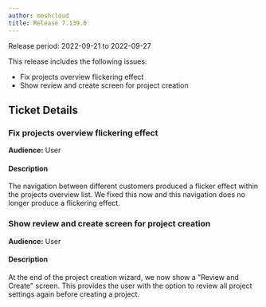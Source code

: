 ```yaml
---
author: meshcloud
title: Release 7.139.0
---
```


Release period: 2022-09-21 to 2022-09-27

This release includes the following issues:
* Fix projects overview flickering effect
* Show review and create screen for project creation
<!--truncate-->

## Ticket Details
### Fix projects overview flickering effect
**Audience:** User<br>

#### Description
The navigation between different customers produced a flicker effect within the projects overview list. We fixed this now and this navigation does no longer produce a flickering effect.

### Show review and create screen for project creation
**Audience:** User<br>

#### Description
At the end of the project creation wizard, we now show a "Review and Create" screen. This provides the user with the option to review all project settings again before creating a project.

